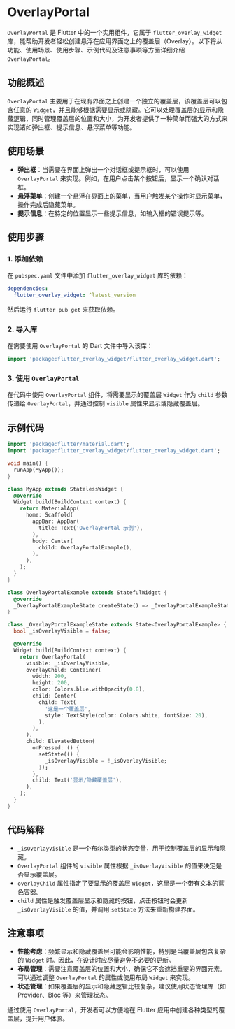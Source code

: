 # OverlayPortal

`OverlayPortal` 是 Flutter 中的一个实用组件，它属于 `flutter_overlay_widget` 库，能帮助开发者轻松创建悬浮在应用界面之上的覆盖层（Overlay）。以下将从功能、使用场景、使用步骤、示例代码及注意事项等方面详细介绍 `OverlayPortal`。

## 功能概述

`OverlayPortal` 主要用于在现有界面之上创建一个独立的覆盖层，该覆盖层可以包含任意的 `Widget`，并且能够根据需要显示或隐藏。它可以处理覆盖层的显示和隐藏逻辑，同时管理覆盖层的位置和大小，为开发者提供了一种简单而强大的方式来实现诸如弹出框、提示信息、悬浮菜单等功能。

## 使用场景

- **弹出框**：当需要在界面上弹出一个对话框或提示框时，可以使用 `OverlayPortal` 来实现。例如，在用户点击某个按钮后，显示一个确认对话框。
- **悬浮菜单**：创建一个悬浮在界面上的菜单，当用户触发某个操作时显示菜单，操作完成后隐藏菜单。
- **提示信息**：在特定的位置显示一些提示信息，如输入框的错误提示等。

## 使用步骤

### 1. 添加依赖

在 `pubspec.yaml` 文件中添加 `flutter_overlay_widget` 库的依赖：

```yaml
dependencies:
  flutter_overlay_widget: ^latest_version
```

然后运行 `flutter pub get` 来获取依赖。

### 2. 导入库

在需要使用 `OverlayPortal` 的 Dart 文件中导入该库：

```dart
import 'package:flutter_overlay_widget/flutter_overlay_widget.dart';
```

### 3. 使用 `OverlayPortal`

在代码中使用 `OverlayPortal` 组件，将需要显示的覆盖层 `Widget` 作为 `child` 参数传递给 `OverlayPortal`，并通过控制 `visible` 属性来显示或隐藏覆盖层。

## 示例代码

```dart
import 'package:flutter/material.dart';
import 'package:flutter_overlay_widget/flutter_overlay_widget.dart';

void main() {
  runApp(MyApp());
}

class MyApp extends StatelessWidget {
  @override
  Widget build(BuildContext context) {
    return MaterialApp(
      home: Scaffold(
        appBar: AppBar(
          title: Text('OverlayPortal 示例'),
        ),
        body: Center(
          child: OverlayPortalExample(),
        ),
      ),
    );
  }
}

class OverlayPortalExample extends StatefulWidget {
  @override
  _OverlayPortalExampleState createState() => _OverlayPortalExampleState();
}

class _OverlayPortalExampleState extends State<OverlayPortalExample> {
  bool _isOverlayVisible = false;

  @override
  Widget build(BuildContext context) {
    return OverlayPortal(
      visible: _isOverlayVisible,
      overlayChild: Container(
        width: 200,
        height: 200,
        color: Colors.blue.withOpacity(0.8),
        child: Center(
          child: Text(
            '这是一个覆盖层',
            style: TextStyle(color: Colors.white, fontSize: 20),
          ),
        ),
      ),
      child: ElevatedButton(
        onPressed: () {
          setState(() {
            _isOverlayVisible = !_isOverlayVisible;
          });
        },
        child: Text('显示/隐藏覆盖层'),
      ),
    );
  }
}
```

## 代码解释

- `_isOverlayVisible` 是一个布尔类型的状态变量，用于控制覆盖层的显示和隐藏。
- `OverlayPortal` 组件的 `visible` 属性根据 `_isOverlayVisible` 的值来决定是否显示覆盖层。
- `overlayChild` 属性指定了要显示的覆盖层 `Widget`，这里是一个带有文本的蓝色容器。
- `child` 属性是触发覆盖层显示和隐藏的按钮，点击按钮时会更新 `_isOverlayVisible` 的值，并调用 `setState` 方法来重新构建界面。

## 注意事项

- **性能考虑**：频繁显示和隐藏覆盖层可能会影响性能，特别是当覆盖层包含复杂的 `Widget` 时。因此，在设计时应尽量避免不必要的更新。
- **布局管理**：需要注意覆盖层的位置和大小，确保它不会遮挡重要的界面元素。可以通过调整 `OverlayPortal` 的属性或使用布局 `Widget` 来实现。
- **状态管理**：如果覆盖层的显示和隐藏逻辑比较复杂，建议使用状态管理库（如 Provider、Bloc 等）来管理状态。

通过使用 `OverlayPortal`，开发者可以方便地在 Flutter 应用中创建各种类型的覆盖层，提升用户体验。
